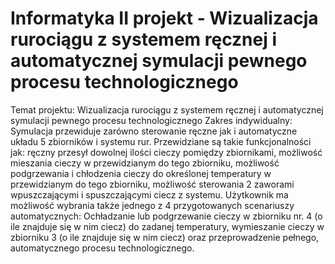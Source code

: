 # Informatyka II projekt - Wizualizacja rurociągu z systemem ręcznej i automatycznej symulacji pewnego procesu technologicznego

Temat projektu: Wizualizacja rurociągu z systemem ręcznej i automatycznej symulacji pewnego procesu technologicznego
Zakres indywidualny: Symulacja przewiduje zarówno sterowanie ręczne jak i automatyczne układu 5 zbiorników i systemu rur. Przewidziane są takie funkcjonalności jak: ręczny przesył dowolnej ilości cieczy pomiędzy zbiornikami, możliwość mieszania cieczy w przewidzianym do tego zbiorniku, możliwość podgrzewania i chłodzenia cieczy do określonej temperatury w przewidzianym do tego zbiorniku, możliwość sterowania 2 zaworami wpuszczającymi i spuszczającymi ciecz z systemu. Użytkownik ma możliwość wybrania także jednego z 4 przygotowanych scenariuszy automatycznych: Ochładzanie lub podgrzewanie cieczy w zbiorniku nr. 4 (o ile znajduje się w nim ciecz) do zadanej temperatury, wymieszanie cieczy w zbiorniku 3 (o ile znajduje się w nim ciecz) oraz przeprowadzenie pełnego, automatycznego procesu technologicznego.
 

 
